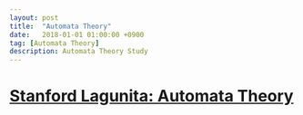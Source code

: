 ```yaml
---
layout: post
title:  "Automata Theory"
date:   2018-01-01 01:00:00 +0900
tag: [Automata Theory]
description: Automata Theory Study
---
```


# [Stanford Lagunita: Automata Theory](https://lagunita.stanford.edu/courses/course-v1:ComputerScience+Automata+SelfPaced/about)
